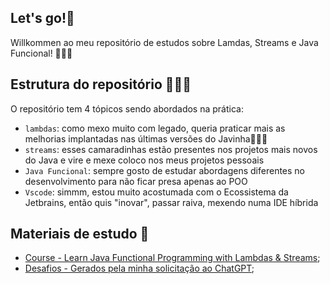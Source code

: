 ## Let's go!🍃

Willkommen ao meu repositório de estudos sobre Lamdas, Streams e Java Funcional! 🙋🏻‍♀️

## Estrutura do repositório 👩🏻‍💻

O repositório tem 4 tópicos sendo abordados na prática:

- `lambdas`: como mexo muito com legado, queria praticar mais as melhorias implantadas nas últimas versões do Javinha💁🏻‍♀️
- `streams`: esses camaradinhas estão presentes nos projetos mais novos do Java e vire e mexe coloco nos meus projetos pessoais
- `Java Funcional`: sempre gosto de estudar abordagens diferentes no desenvolvimento para não ficar presa apenas ao POO
- `Vscode`: simmm, estou muito acostumada com o Ecossistema da Jetbrains, então quis "inovar", passar raiva, mexendo numa IDE híbrida

## Materiais de estudo 💽

- [Course - Learn Java Functional Programming with Lambdas & Streams](https://www.udemy.com/course/functional-programming-with-java/learn/lecture/16544466#overview);
- [Desafios - Gerados pela minha solicitação ao ChatGPT](https://chatgpt.com/share/670f1cab-5724-800e-8534-cc17874e2a36);
